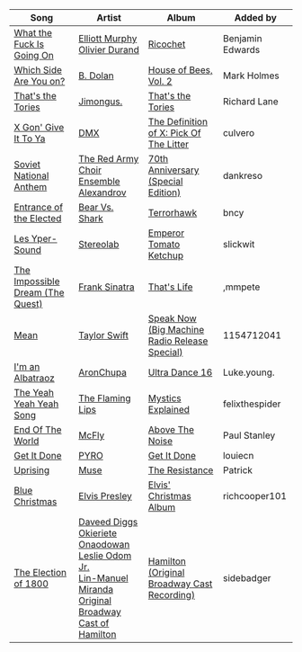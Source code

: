| Song | Artist | Album | Added by |
|-|-|-|-|
| [What the Fuck Is Going On](https://open.spotify.com/track/6zJpKxn0qbasU1rWBByib7) | [Elliott Murphy](https://open.spotify.com/artist/4aqvFWNLhYa5nny4oDII4m)<br>[Olivier Durand](https://open.spotify.com/artist/1mvUhVtPBwgFxqNUUlnt45) | [Ricochet](https://open.spotify.com/album/5X70dTdorAaX7T00ie7uu5) | Benjamin Edwards |
| [Which Side Are You on?](https://open.spotify.com/track/1xzqzWiJFObRtKVjSJizwe) | [B. Dolan](https://open.spotify.com/artist/5y78BoNH3MfpUYSEzIpmJA) | [House of Bees, Vol. 2](https://open.spotify.com/album/0bYu4pcOj7T5K45qHfBKjn) | Mark Holmes |
| [That's the Tories](https://open.spotify.com/track/3PL6mBRM0DaTM8o700QZmL) | [Jimongus.](https://open.spotify.com/artist/3GUdsVRZWqoGoI9RB6pZSM) | [That's the Tories](https://open.spotify.com/album/27AfxxSDiRrwflM3Xdb64A) | Richard Lane |
| [X Gon' Give It To Ya](https://open.spotify.com/track/1zzxoZVylsna2BQB65Ppcb) | [DMX](https://open.spotify.com/artist/1HwM5zlC5qNWhJtM00yXzG) | [The Definition of X: Pick Of The Litter](https://open.spotify.com/album/2ge7Lk4Sl7hHs4AYxqDbf1) | culvero |
| [Soviet National Anthem](https://open.spotify.com/track/3IDyCfYrxmQMOH0aXpbm91) | [The Red Army Choir](https://open.spotify.com/artist/4yNluGAiPbYXLwlA9KspbG)<br>[Ensemble Alexandrov](https://open.spotify.com/artist/204LX5O8zjFkfZWclxVMTC) | [70th Anniversary (Special Edition)](https://open.spotify.com/album/6qHaHQVzS0GnX5j0We7Gxd) | dankreso |
| [Entrance of the Elected](https://open.spotify.com/track/5ySgj1C9zzARCM6E1SBwMs) | [Bear Vs. Shark](https://open.spotify.com/artist/0svw9mPgdGcLoVgQ1Jh7Of) | [Terrorhawk](https://open.spotify.com/album/42jyuXhdG8YyvygfZ1ORLw) | bncy |
| [Les Yper-Sound](https://open.spotify.com/track/7CjHVBO2kxsRKvKU5rF6XX) | [Stereolab](https://open.spotify.com/artist/3Rj0tDHoX7C5NFq5DKIpHt) | [Emperor Tomato Ketchup](https://open.spotify.com/album/4420hj4RNgpozukzJlePCG) | slickwit |
| [The Impossible Dream (The Quest)](https://open.spotify.com/track/7vySXLEg91xiAi8J0Qiqwv) | [Frank Sinatra](https://open.spotify.com/artist/1Mxqyy3pSjf8kZZL4QVxS0) | [That's Life](https://open.spotify.com/album/3gNsjaUsu9cRckgUFx5NsY) | ,mmpete |
| [Mean](https://open.spotify.com/track/2AyPGjJkLw5i2xBsxDvUQC) | [Taylor Swift](https://open.spotify.com/artist/06HL4z0CvFAxyc27GXpf02) | [Speak Now (Big Machine Radio Release Special)](https://open.spotify.com/album/75N0Z60SNMQbAPYZuxKgWd) | 1154712041 |
| [I'm an Albatraoz](https://open.spotify.com/track/35Q1s7wnP4izMupS8I4pIK) | [AronChupa](https://open.spotify.com/artist/5vCOdeiQt9LyzdI87kt5Sh) | [Ultra Dance 16](https://open.spotify.com/album/6PHSeRrawJm9OrjQl39whm) | Luke.young. |
| [The Yeah Yeah Yeah Song](https://open.spotify.com/track/7irk6iyffu8M7XII9H3bG2) | [The Flaming Lips](https://open.spotify.com/artist/16eRpMNXSQ15wuJoeqguaB) | [Mystics Explained](https://open.spotify.com/album/4PrthxRAAAWsQWJAFLNCmJ) | felixthespider |
| [End Of The World](https://open.spotify.com/track/0aNrW9UghfqmBhFBap0XGl) | [McFly](https://open.spotify.com/artist/47izDDvtOxxz3FzHYuUptd) | [Above The Noise](https://open.spotify.com/album/0PktNBv5Cem8XPnhkubCjR) | Paul Stanley |
| [Get It Done](https://open.spotify.com/track/6TZesNNULaxuIPjzNNqD1a) | [PYRO](https://open.spotify.com/artist/1lgKBSJSuiEvyoiDwpRBFb) | [Get It Done](https://open.spotify.com/album/0gAaEtRC9uGPa7STxiXOr5) | louiecn |
| [Uprising](https://open.spotify.com/track/4VqPOruhp5EdPBeR92t6lQ) | [Muse](https://open.spotify.com/artist/12Chz98pHFMPJEknJQMWvI) | [The Resistance](https://open.spotify.com/album/0eFHYz8NmK75zSplL5qlfM) | Patrick |
| [Blue Christmas](https://open.spotify.com/track/3QiAAp20rPC3dcAtKtMaqQ) | [Elvis Presley](https://open.spotify.com/artist/43ZHCT0cAZBISjO8DG9PnE) | [Elvis' Christmas Album](https://open.spotify.com/album/6zk4RKl6JFlgLCV4Z7DQ7N) | richcooper101 |
| [The Election of 1800](https://open.spotify.com/track/0LpHC9mhPAQC98IjXZIrif) | [Daveed Diggs](https://open.spotify.com/artist/3twuAojvYNrlWZpMkxLm3P)<br>[Okieriete Onaodowan](https://open.spotify.com/artist/6G3sPhnj4JBCsBVBGvZnkk)<br>[Leslie Odom Jr.](https://open.spotify.com/artist/3cR4rhS2hBWqI7rJEBacvN)<br>[Lin-Manuel Miranda](https://open.spotify.com/artist/4aXXDj9aZnlshx7mzj3W1N)<br>[Original Broadway Cast of Hamilton](https://open.spotify.com/artist/3UUJfRbrA2nTbcg4i0MOwu) | [Hamilton (Original Broadway Cast Recording)](https://open.spotify.com/album/1kCHru7uhxBUdzkm4gzRQc) | sidebadger |